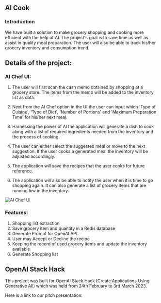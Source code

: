 ## AI Cook

### Introduction 
We have built a solution to make grocery shopping and cooking more efficient with the help of AI. The project's goal is to save time as well as assist in quality meal preparation. The user will also be able to track his/her grocery inventory and consumption trend. 


## Details of the project: 

### AI Chef UI: 

1. The user will first scan the cash memo       obtained by shopping at a grocery store. The items from the memo will be added to the inventory list as data.  

2. Next from the AI Chef option in the UI the user can input which 'Type of Cuisine', 'Type of Diet', 'Number of Portions' and 'Maximum Preparation Time' for his/her next meal.

3. Harnessing the power of AI the application will generate a dish to cook along with a list of required ingredients needed from the inventory and the process of cooking.

4. The user can either select the suggested meal or move to the next suggestion. If the user cooks a generated meal the inventory will be adjusted accordingly. 

5. The application will save the recipes that the user cooks for future reference.

6. The application will also be able to notify the user when it is time to go shopping again. It can also generate a list of grocery items that are running low in the inventory. 

![AI Chef UI](https://github.com/[ShariarImroze]/[lynx_ai]/blob/[AI_Chef]/ai_chef_ui.png?raw=true)

### Features: 

1. Shopping list extraction
2. Save grocery item and quantity in a Redis database   
3. Generate Prompt for OpenAI API:
4. User may Accept or Decline the recipe
5. Keeping the record of used grocery items and update the inventory available
6. Generate Shopping list


## OpenAI Stack Hack
This project was built for OpenAI Stack Hack (Create Applications Using Generative AI!) which was held from 24th February to 3rd March 2023. 

Here is a link to our pitch presentation: 